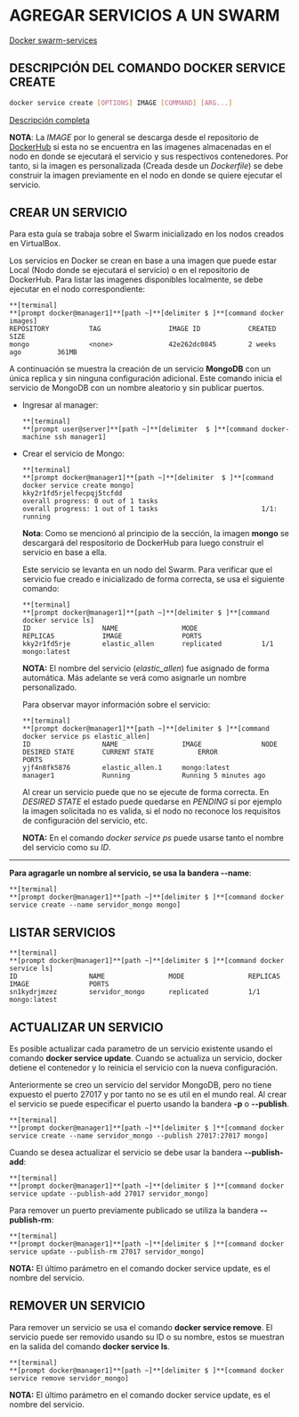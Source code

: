 # AGREGAR SERVICIOS A UN SWARM

[Docker swarm-services](https://docs.docker.com/engine/swarm/services/)

## DESCRIPCIÓN DEL COMANDO DOCKER SERVICE CREATE

```bash
docker service create [OPTIONS] IMAGE [COMMAND] [ARG...]
```

[Descripción completa](https://docs.docker.com/engine/reference/commandline/service_create/)

**NOTA**: La _IMAGE_ por lo general se descarga desde el repositorio de [DockerHub](https://hub.docker.com/) si esta no se encuentra en las imagenes almacenadas en el nodo en donde se ejecutará el servicio y sus respectivos contenedores. Por tanto, si la imagen es personalizada \(Creada desde un _Dockerfile_\) se debe construir la imagen previamente en el nodo en donde se quiere ejecutar el servicio.

## CREAR UN SERVICIO

Para esta guía se trabaja sobre el Swarm inicializado en los nodos creados en VirtualBox.

Los servicios en Docker se crean en base a una imagen que puede estar Local \(Nodo donde se ejecutará el servicio\) o en el repositorio de DockerHub. Para listar las imagenes disponibles localmente, se debe ejecutar en el nodo correspondiente:

```
**[terminal]
**[prompt docker@manager1]**[path ~]**[delimiter $ ]**[command docker images]
REPOSITORY          TAG                 IMAGE ID            CREATED             SIZE
mongo               <none>              42e262dc0845        2 weeks ago         361MB
```

A continuación se muestra la creación de un servicio **MongoDB** con un única replica y sin ninguna configuración adicional. Este comando inicia el servicio de MongoDB con un nombre aleatorio y sin publicar puertos.

* Ingresar al manager:

  ```
  **[terminal]
  **[prompt user@server]**[path ~]**[delimiter  $ ]**[command docker-machine ssh manager1]
  ```

* Crear el servicio de Mongo:

  ```
  **[terminal]
  **[prompt docker@manager1]**[path ~]**[delimiter  $ ]**[command docker service create mongo]
  kky2r1fd5rjelfecpqj5tcfdd
  overall progress: 0 out of 1 tasks
  overall progress: 1 out of 1 tasks                          1/1: running
  ```
  
  **Nota**: Como se mencionó al principio de la sección, la imagen **mongo** se descargará del respositorio de DockerHub para luego construir el servicio en base a ella.

  Este servicio se levanta en un nodo del Swarm. Para verificar que el servicio fue creado e inicializado de forma correcta, se usa el siguiente comando:

  ```
  **[terminal]
  **[prompt docker@manager1]**[path ~]**[delimiter $ ]**[command docker service ls]
  ID                  NAME                MODE                REPLICAS            IMAGE               PORTS
  kky2r1fd5rje        elastic_allen       replicated          1/1                 mongo:latest
  ```

  **NOTA:** El nombre del servicio \(_elastic\_allen_\) fue asignado de forma automática. Más adelante se verá como asignarle un nombre personalizado.

  Para observar mayor información sobre el servicio:

  ```
  **[terminal]
  **[prompt docker@manager1]**[path ~]**[delimiter $ ]**[command docker service ps elastic_allen]
  ID                  NAME                IMAGE               NODE                DESIRED STATE       CURRENT STATE           ERROR               PORTS
  yjf4n8fk5876        elastic_allen.1     mongo:latest        manager1            Running             Running 5 minutes ago
  ```

  Al crear un servicio puede que no se ejecute de forma correcta. En _DESIRED STATE_ el estado puede quedarse en _PENDING_ si por ejemplo la imagen solicitada no es valida, si el nodo no reconoce los requisitos de configuración del servicio, etc.

  **NOTA:** En el comando _docker service ps_ puede usarse tanto el nombre del servicio como su _ID_.

---
  
**Para agragarle un nombre al servicio, se usa la bandera --name**:

```
**[terminal]
**[prompt docker@manager1]**[path ~]**[delimiter $ ]**[command docker service create --name servidor_mongo mongo]
```

## LISTAR SERVICIOS

```
**[terminal]
**[prompt docker@manager1]**[path ~]**[delimiter $ ]**[command docker service ls]
ID                  NAME                MODE                REPLICAS            IMAGE               PORTS
sn1kydrjmzez        servidor_mongo      replicated          1/1                 mongo:latest
```

## ACTUALIZAR UN SERVICIO

Es posible actualizar cada parametro de un servicio existente usando el comando **docker service update**. Cuando se actualiza un servicio, docker detiene el contenedor y lo reinicia el servicio con la nueva configuración.

Anteriormente se creo un servicio del servidor MongoDB, pero no tiene expuesto el puerto 27017 y por tanto no se es util en el mundo real. Al crear el servicio se puede especificar el puerto usando la bandera **-p** o **--publish**.

```
**[terminal]
**[prompt docker@manager1]**[path ~]**[delimiter $ ]**[command docker service create --name servidor_mongo --publish 27017:27017 mongo]
```

Cuando se desea actualizar el servicio se debe usar la bandera **--publish-add**:

```
**[terminal]
**[prompt docker@manager1]**[path ~]**[delimiter $ ]**[command docker service update --publish-add 27017 servidor_mongo]
```

Para remover un puerto previamente publicado se utiliza la bandera **--publish-rm**:

```
**[terminal]
**[prompt docker@manager1]**[path ~]**[delimiter $ ]**[command docker service update --publish-rm 27017 servidor_mongo]
```

**NOTA:** El último parámetro en el comando docker service update, es el nombre del servicio.

## REMOVER UN SERVICIO

Para remover un servicio se usa el comando **docker service remove**. El servicio puede ser removido usando su ID o su nombre, estos se muestran en la salida del comando **docker service ls**.

```
**[terminal]
**[prompt docker@manager1]**[path ~]**[delimiter $ ]**[command docker service remove servidor_mongo]
```

**NOTA:** El último parámetro en el comando docker service update, es el nombre del servicio.

